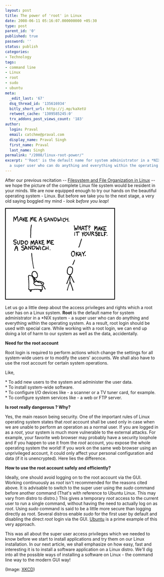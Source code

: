 ```yaml
---
layout: post
title: The power of 'root' in Linux
date: 2008-06-11 05:16:07.000000000 +05:30
type: post
parent_id: '0'
published: true
password: ''
status: publish
categories:
- Technology
tags:
- command line
- Linux
- root
- sudo
- ubuntu
meta:
  _edit_last: '67'
  dsq_thread_id: '135616934'
  bitly_short_url: http://j.mp/kaXetU
  retweet_cache: '1309585245:0'
  trx_addons_post_views_count: '183'
author:
  login: Praval
  email: catchme@praval.com
  display_name: Praval Singh
  first_name: Praval
  last_name: Singh
permalink: "/2008/linux-root-power/"
excerpt: "'Root' is the default name for system administrator in a *NIX system --
  a super user who can do anything and everything within the operating system."
---
```

<p>After our previous recitation -- <a href="http://www.brajeshwar.com/2008/filesystem-file-organization-in-linux/">Filesystem and File Organization in Linux</a> -- we hope the picture of the complete Linux file system would be resident in your minds. We are now equipped enough to try our hands on the beautiful operating system - Linux. But before we take you to the next stage, a very old saying boggled my mind - <em>look before you leap</em>!</p>
<p><img src="/static/2008/06/linux-root-power.png" alt="The power of root in Linux" class="alignright" /></p>
<p>Let us go a little deep about the access privileges and rights which a root user has on a Linux system. <strong>Root</strong> is the default name for system administrator in a *NIX system - a super user who can do anything and everything within the operating system. As a result, root login should be used with special care. While working with a root login, we can end up doing a lot of harm to our system as well as the data, accidentally.</p>
<p><strong>Need for the root account</strong></p>
<p>Root login is required to perform actions which change the settings for all system-wide users or to modify the users' accounts. We shall also have to use the root account for certain system operations.</p>
<p>Like,</p>
<p>* To add new users to the system and administer the user data.<br />
* To install system-wide software.<br />
* To configure I/O devices like - a scanner or a TV tuner card, for example.<br />
* To configure system services like - a web or FTP server.</p>
<p><strong>Is root really dangerous ? Why?</strong></p>
<p>Yes, the main reason being security. One of the important rules of Linux operating system states that <em>root</em> account shall be used only in case when we are unable to perform an operation as a normal user. If you are logged in as a <em>root</em>, your system is much more vulnerable to the external attacks. For example, your favorite web browser may probably have a security loophole and if you happen to use it from the <em>root</em> account, you expose the whole operating system the world! If you work on the same web browser using an unprivileged account, it could only affect your personal configuration and data (if it is unencrypted). Here lies the difference.</p>
<p><strong>How to use the root account safely and efficiently?</strong></p>
<p>Ideally, one should avoid logging on to the root account via the GUI. Working continuously as <em>root</em> isn't recommended for the reasons cited above. It is advisable to switch to the super user using the <em>sudo</em> command before another command (That's with reference to Ubuntu Linux. This may vary from distro to distro.) This gives a temporary <em>root</em> access to the current user to run a single command, without having the need to actually log on as <em>root</em>. Using <em>sudo</em> command is said to be a little more secure than logging directly as root. Several distros enable <em>sudo</em> for the first user by default and disabling the direct <em>root</em> login via the GUI. <a href="http://polishlinux.org/linux/ubuntu/">Ubuntu</a> is a prime example of this very approach.</p>
<p>This was all about the super user access privileges which we needed to know before we start to install applications and try them on our Linux installation. In our next article, we shall emphasize on how easy, fast and interesting it is to install a software application on a Linux distro. We'll dig into all the possible ways of installing a software on Linux - the command line way to the modern GUI way!</p>
<p>(Image: <a href="http://xkcd.com/149/">XKCD</a>)</p>

